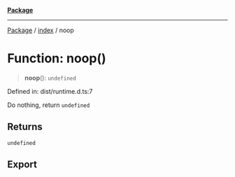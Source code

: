 [**Package**](../../README.md)

***

[Package](../../modules.md) / [index](../README.md) / noop

# Function: noop()

> **noop**(): `undefined`

Defined in: dist/runtime.d.ts:7

Do nothing, return `undefined`

## Returns

`undefined`

## Export
